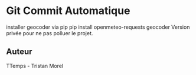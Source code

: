 # Git Commit Automatique

installer geocoder via pip 
pip install openmeteo-requests geocoder
Version privée pour ne pas polluer le projet. 

## Auteur

TTemps - Tristan Morel
